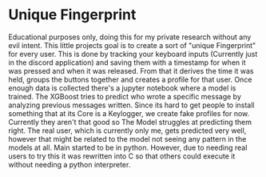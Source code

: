 # Unique Fingerprint
Educational purposes only, doing this for my private research without any evil intent.
This little projects goal is to create a sort of "unique Fingerprint"
for every user. This is done by tracking your keyboard inputs (Currently just in the discord application)
and saving them with a timestamp for when it was pressed and when it was released.
From that it derives the time it was held, groups the buttons together and creates a profile for that user.
Once enough data is collected there's a jupyter notebook where a model is trained.
The XGBoost tries to predict who wrote a specific message by analyzing previous messages written.
Since its hard to get people to install something that at its Core is a Keylogger, we create fake profiles for now. Currently they aren't that good so 
The Model struggles at predicting them right. The real user, which is currently only me, gets predicted very well, however that might be related to the model not seeing any pattern 
in the models at all.
Main started to be in python. However, due to needing real users to try this it was rewritten into C
so that others could execute it without needing a python interpreter.